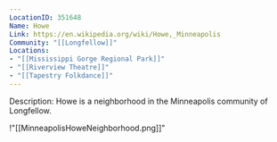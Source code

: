 ```yaml
---
LocationID: 351648
Name: Howe
Link: https://en.wikipedia.org/wiki/Howe,_Minneapolis 
Community: "[[Longfellow]]"
Locations: 
- "[[Mississippi Gorge Regional Park]]"
- "[[Riverview Theatre]]"
- "[[Tapestry Folkdance]]"
---
```


Description:
Howe is a neighborhood in the Minneapolis community of Longfellow.


!"[[MinneapolisHoweNeighborhood.png]]"
